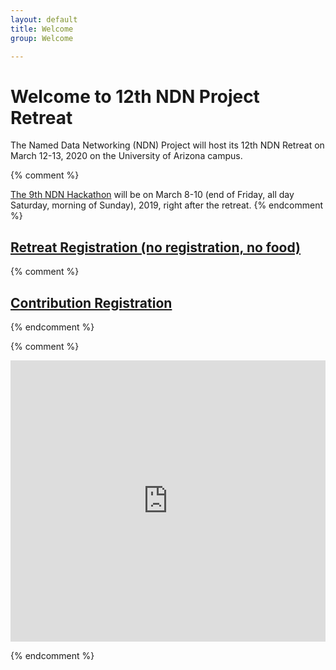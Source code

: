 ```yaml
---
layout: default
title: Welcome
group: Welcome

---
```


# Welcome to 12th NDN Project Retreat

The Named Data Networking (NDN) Project will host its 12th NDN Retreat on March 12-13, 2020 on the University of Arizona campus.

{% comment %}

[The 9th NDN Hackathon](http://8th-ndn-hackathon.named-data.net/) will be on March 8-10 (end of Friday, all day Saturday, morning of Sunday), 2019, right after the retreat.
{% endcomment %}

## [Retreat Registration (no registration, no food)](https://www.eventbrite.com/e/12th-ndn-retreat-tickets-92276327981)

{% comment %}
## [Contribution Registration](https://goo.gl/forms/1Hv6CZd1sLgE7QWD3)
{% endcomment %}

{% comment %}

<iframe src="https://www.google.com/maps/embed?pb=!1m14!1m8!1m3!1d1796.6777910584647!2d-80.3743122!3d25.7588161!3m2!1i1024!2i768!4f13.1!3m3!1m2!1s0x88d9bf2e35f85a87%3A0x921d9a204fdb38fa!2sSchool+of+Computing+and+Information+Sciences+(SCIS)!5e0!3m2!1sen!2sus!4v1526079399358" width="100%" height="450" frameborder="0" style="border:0" allowfullscreen></iframe>

{% endcomment %}
